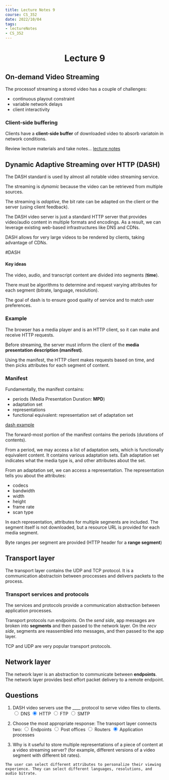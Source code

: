 ```yaml
---
title: Lecture Notes 9
course: CS_352
date: 2022/10/04
tags: 
- lectureNotes
- CS_352
---
```


<center><h1>Lecture 9</h1></center>



## On-demand Video Streaming
The processof streaming a stored video has a couple of challenges:
- continuous playout constraint
- variable network delays
- client interactivity

### Client-side buffering
Clients have a **client-side buffer** of downloaded video to absorb variatoin in network conditions.

Review lecture materials and take notes...
[lecture notes](https://people.cs.rutgers.edu/~sn624/352-S22/lectures/08-video-streaming.pdf)


## Dynamic Adaptive Streaming over HTTP (DASH)

The DASH standard is used by almost all notable video streaming service.

The streaming is *dynamic* because the video can be retrieved from multiple sources.

The streaming is *adaptive*, the bit rate can be adapted on the client or the server (using client feedback).

The DASH video server is just a standard HTTP server that provides video/audio content in multiple formats and encodings. As a result, we can leverage existing web-based infrastructures like DNS and CDNs.

DASH allows for very large videos to be rendered by clients, taking advantage of CDNs.

#DASH

#### Key ideas
The video, audio, and transcript content are divided into segments (**time**).

There must be algorithms to determine and request varying attributes for each segment (bitrate, language, resolution).

The goal of dash is to ensure good quality of service and to match user preferences.

### Example
The browser has a media player and is an HTTP client, so it can make and receive HTTP requests.

Before streaming, the server must inform the client of the **media presentation description (manifest)**.

Using the manifest, the HTTP client makes requests based on time, and then picks attributes for each segment of content.

### Manifest
Fundamentally, the manifest contains:
- periods (Media Presentation Duration: **MPD**)
- adaptation set
- representations
- functional equivalent: representation set of adaptation set

[dash example](https://reference.dashif.org/dash.js/latest/samples/dash-if-reference-player/index.html)

The forward-most portion of the manifest contains the periods (durations of contents). 

From a period, we may access a list of adaptation sets, which is functionally equivalent content. It contains various adaptation sets. Eah adaptation set indicates what the media type is, and other attributes about the set.

From an adaptation set, we can access a representation. The representation tells you about the attributes:
- codecs
- bandwidth
- width
- height
- frame rate
- scan type

In each representation, attributes for multiple segments are included. The segment itself is not downloaded, but a resource URL is provided for each media segment.

Byte ranges per segment are provided (HTTP header for a **range segment**)


## Transport layer
The transport layer contains the UDP and TCP protocol. It is a communication abstractoin between proccesses and delivers packets to the process.

### Transport services and protocols
The services and protocols provide a communication abstraction between application processes.

Transport protocols run endpoints. On the *send side*, app messages are broken into **segments** and then passed to the network layer. On the *recv side*, segments are reassembled into messages, and then passed to the app layer.

TCP and UDP are very popular transport protocols.

## Network layer
The network layer is an abstraction to communicate between **endpoints**. The network layer provides best effort packet delivery to a remote endpoint.

## Questions
1.  DASH video servers use the \_\_\_\_ protocol to serve video files to clients.
   <input type="radio"> DNS
   <input type="radio" checked> HTTP
   <input type="radio"> FTP
   <input type="radio"> SMTP

2. Choose the most appropriate response: The transport layer connects two:
   <input type="radio"> Endpoints
   <input type="radio"> Post offices
   <input type="radio"> Routers
   <input type="radio" checked> Application processes

3. Why is it useful to store multiple representations of a piece of content at a video streaming server? (for example, different versions of a video segment with different bit rates).
```
The user can select different attributes to personalize their viewing experience. They can select different languages, resolutions, and audio bitrate.
```
